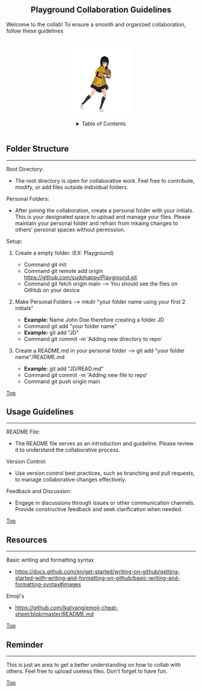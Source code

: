 <a name='top'></a>

<h2 align='center'>Playground Collaboration Guidelines</h2>

Welcome to the collab! To ensure a smooth and organized collaboration, follow these guidelines


<br>

<!-- The Almight Dancing GIF -->

<div align='center'>
	<a href='https://github.com/sudohappy/Playground'>
		<img src='CL/img/dance.gif' alt='Anime Girl dance' height='179' width='160'>
	</a>
</div>

<br>
<!-- Out with the Old and IN WITH THE NEW
## Table of CONTENTS :sunglasses:
- [Folder Structure](#Folder-Structure)
- [Usage Guidelines](#Usage-Guidelines)
- [Resources](#Resources)
- [Reminder](#Reminder)
-->
<!-- The New New Table of content -->
<div align='center'>
	<details>
		<summary>Table of Contents</summary>
		<ul>
			<a href='#Folder-Structure'>Folder Structure</a><br>
			<a href='#Usage-Guidelines'>Usage Guidelines</a><br>
			<a href='#Resources'>Resources</a><br>
			<a href='#Reminder'>Reminder</a><br>
		</ul>
	</details>
</div><br>

## **Folder Structure**
----------------

Root Directory:

- The root directory is open for collaborative work. Feel free to contribute, modify, or add files outside individual folders.

Personal Folders:	

- After joining the collaboration, create a personal folder with your initials. This is your designated space to upload and manage your files.
Please maintain your personal folder and refrain from mkaing changes to others' personal spaces without permission.

Setup:

1. Create a empty folder. (EX: Playground)
   - Command git init
   - Command git remote add origin https://github.com/sudohappy/Playground.git
   - Command git fetch origin main --> You should see the files on GitHub on your device

2. Make Personal Folders --> mkdir "your folder name using your first 2 initials"
   - **Example:** Name John Doe therefore creating a folder JD
   - Command git add "your folder name"
   - **Example:** git add "JD"
   - Command git commit -m 'Adding new directory to repo'

3. Create a README.md in your personal folder --> git add "your folder name"/README.md
   - **Example:** git add "JD/READ.md" 
   - Command git commit -m 'Adding new file to repo'
   - Command git push origin main

[Top](#Playground-Collaboration-Guidelines)

## **Usage Guidelines**
----------------

README File:

- The README file serves as an introduction and guideline. Please review it to understand the collaborative process.

Version Control:

- Use version control best practices, such as branching and pull requests, to manage collaborative changes effectively.

Feedback and Discussion:

- Engage in discussions through issues or other communication channels. Provide constructive feedback and seek clarification when needed.

[Top](#Playground-Collaboration-Guidelines)

## **Resources**
---------

Basic writing and formatting syntax

- https://docs.github.com/en/get-started/writing-on-github/getting-started-with-writing-and-formatting-on-github/basic-writing-and-formatting-syntax#images

Emoji's

- https://github.com/ikatyang/emoji-cheat-sheet/blob/master/README.md

[Top](#Playground-Collaboration-Guidelines)

## **Reminder**
--------

This is just an area to get a better understanding on how to collab with others. Feel free to upload useless files. Don't forget to have fun.




[Top](#Playground-Collaboration-Guidelines)

###


